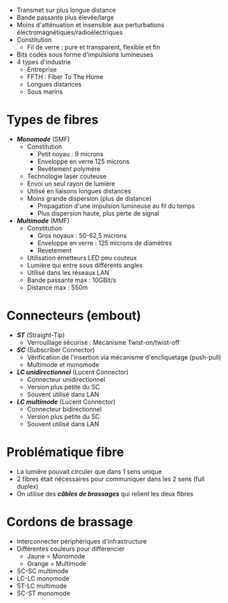 * Transmet sur plus longue distance
* Bande passante plus élevée/large
* Moins d'atténuation et insensible aux perturbations électromagnétiques/radioélectriques
* Constitution
	* Fil de verre : pure et transparent, flexible et fin
* Bits codés sous forme d'impulsions lumineuses
* 4 types d'industrie
	* Entreprise
	* FFTH : Fiber To The Home 
	* Longues distances
	* Sous marins
# Types de fibres
* ***Monomode*** (SMF)
	* Constitution
		* Petit noyau : 9 microns
		* Enveloppe en verre 125 microns 
		* Revêtement polymère
	* Technologie laser couteuse
	* Envoi un seul rayon de lumière
	* Utilisé en liaisons longues distances
	* Moins grande dispersion (plus de distance)
		* Propagation d'une impulsion lumineuse au fil du temps
		* Plus dispersion haute, plus perte de signal
* ***Multimode*** (MMF)
	* Constitution
		* Gros noyaux : 50-62,5 microns
		* Enveloppe en verre : 125 microns de diamètres
		* Revetement
	* Utilisation émetteurs LED peu couteux
	* Lumière qui entre sous différents angles
	* Utilisé dans les réseaux LAN
	* Bande passante max : 10GBit/s
	* Distance max : 550m
# Connecteurs (embout)
* ***ST*** (Straight-Tip) 
	* Verrouillage sécurisé : Mécanisme Twist-on/twist-off
* ***SC*** (Subscriber Connector)
	* Vérification de l'insertion via mécanisme d'encliquetage (push-pull)
	* Multimode et monomode	
* ***LC unidirectionnel*** (Lucent Connector)
	* Connecteur unidirectionnel
	* Version plus petite du SC
	* Souvent utilisé dans LAN
* ***LC multimode*** (Lucent Connector)
	* Connecteur bidirectionnel
	* Version plus petite du SC
	* Souvent utilisé dans LAN
# Problématique fibre
* La lumière pouvait circuler que dans 1 sens unique
* 2 fibres était nécessaires pour communiquer dans les 2 sens (full duplex)
* On utilise des ***câbles de brassages*** qui relient les deux fibres

# Cordons de brassage 
* Interconnecter périphériques d'infrastructure
* Différentes couleurs pour différencier
	* Jaune = Monomode
	* Orange = Multimode
* SC-SC multimode
* LC-LC monomode
* ST-LC multimode
* SC-ST monomode
